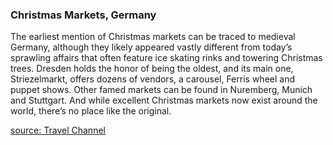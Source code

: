 ### Christmas Markets, Germany
The earliest mention of Christmas markets can be traced to medieval Germany, although they likely appeared vastly different from today’s
sprawling affairs that often feature ice skating rinks and towering Christmas trees. Dresden holds the honor of being the oldest, and its
main one, Striezelmarkt, offers dozens of vendors, a carousel, Ferris wheel and puppet shows. Other famed markets can be found in Nuremberg,
Munich and Stuttgart. And while excellent Christmas markets now exist around the world, there’s no place like the original.

[source:  Travel Channel](https://www.travelchannel.com/interests/holidays/photos/fun-holiday-traditions-around-the-world)
